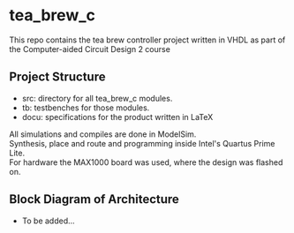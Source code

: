 # tea_brew_c
This repo contains the tea brew controller project written in VHDL as part of the Computer-aided Circuit Design 2 course

## Project Structure
- src: directory for all tea_brew_c modules.
- tb: testbenches for those modules.
- docu: specifications for the product written in LaTeX

All simulations and compiles are done in ModelSim.<br>
Synthesis, place and route and programming inside Intel's Quartus Prime Lite.<br>
For hardware the MAX1000 board was used, where the design was flashed on.<br>

## Block Diagram of Architecture
- To be added...
